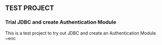 ## TEST PROJECT
### Trial JDBC and create Authentication Module

This is a test project to try out JDBC and create an Authentication Module.<br>
~enc